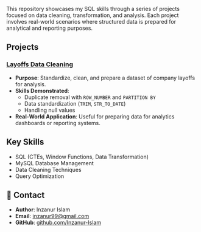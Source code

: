 This repository showcases my SQL skills through a series of projects focused on data cleaning, transformation, and analysis. Each project involves real-world scenarios where structured data is prepared for analytical and reporting purposes.

## Projects
### [Layoffs Data Cleaning](./Data-Cleaning)
- **Purpose**: Standardize, clean, and prepare a dataset of company layoffs for analysis.
- **Skills Demonstrated**:
  - Duplicate removal with `ROW_NUMBER` and `PARTITION BY`
  - Data standardization (`TRIM`, `STR_TO_DATE`)
  - Handling null values
- **Real-World Application**: Useful for preparing data for analytics dashboards or reporting systems.

## Key Skills
- SQL (CTEs, Window Functions, Data Transformation)
- MySQL Database Management
- Data Cleaning Techniques
- Query Optimization


## 📧 **Contact**  
- **Author**: Inzanur Islam  
- **Email**: [inzanur99@gmail.com](mailto:inzanur99@gmail.com)  
- **GitHub**: [github.com/Inzanur-Islam](https://github.com/Inzanur-Islam)  
